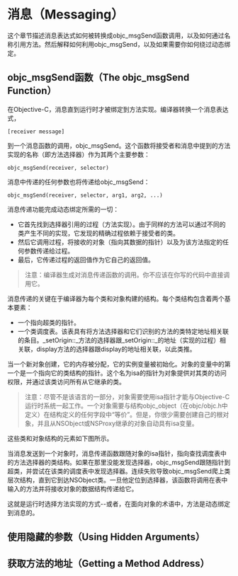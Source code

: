 # 消息（Messaging）

这个章节描述消息表达式如何被转换成objc\_msgSend函数调用，以及如何通过名称引用方法。然后解释如何利用objc\_msgSend，以及如果需要你如何绕过动态绑定。

## objc\_msgSend函数（The objc\_msgSend Function）

在Objective-C，消息直到运行时才被绑定到方法实现。编译器转换一个消息表达式，

```
[receiver message]
```

到一个消息函数的调用，objc\_msgSend。这个函数将接受者和消息中提到的方法实现的名称（即方法选择器）作为其两个主要参数：

```
objc_msgSend(receiver, selector)
```

消息中传递的任何参数也将传递给objc\_msgSend：

```
objc_msgSend(receiver, selector, arg1, arg2, ...)
```

消息传递功能完成动态绑定所需的一切：

* 它首先找到选择器引用的过程（方法实现）。由于同样的方法可以通过不同的类产生不同的实现，它发现的精确过程依赖于接受者的类。
* 然后它调用过程，将接收的对象（指向其数据的指针）以及为该方法指定的任何参数传递给过程。
* 最后，它传递过程的返回值作为它自己的返回值。

> 注意：编译器生成对消息传递函数的调用。你不应该在你写的代码中直接调用它。

消息传递的关键在于编译器为每个类和对象构建的结构。每个类结构包含着两个基本要素：

* 一个指向超类的指针。
* 一个类调度表。该表具有将方法选择器和它们识别的方法的类特定地址相关联的条目。_setOrigin::_方法的选择器跟_setOrigin::_的地址（实现的过程）相关联，display方法的选择器跟display的地址相关联，以此类推。

当一个新对象创建，它的内存被分配，它的实例变量被初始化。对象的变量中的第一个是一个指向它的类结构的指针。这个名为isa的指针为对象提供对其类的访问权限，并通过该类访问所有从它继承的类。

> 注意：尽管不是该语言的一部分，对象需要使用isa指针才能与Objective-C运行时系统一起工作。一个对象需要与结构objc\_object（在objc/objc.h中定义）在结构定义的任何字段中“等价”。但是，你很少需要创建自己的根对象，并且从NSObject或NSProxy继承的对象自动具有isa变量。

这些类和对象结构的元素如下图所示。

当消息发送到一个对象时，消息传递函数跟随对象的isa指针，指向查找调度表中的方法选择器的类结构。如果在那里没能发现选择器，objc\_msgSend跟随指针到超类，并尝试在该类的调度表中发现选择器。连续失败导致objc\_msgSend爬上类层次结构，直到它到达NSObject类。一旦他定位到选择器，该函数将调用在表中输入的方法并将接收对象的数据结构传递给它。

这就是运行时选择方法实现的方式--或者，在面向对象的术语中，方法是动态绑定到消息的。



## 使用隐藏的参数（Using Hidden Arguments）

## 获取方法的地址（Getting a Method Address）




